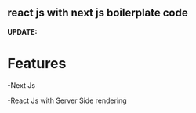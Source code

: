 ## react js with next js boilerplate code

**UPDATE:**


# Features

-Next Js 

-React Js with Server Side rendering
